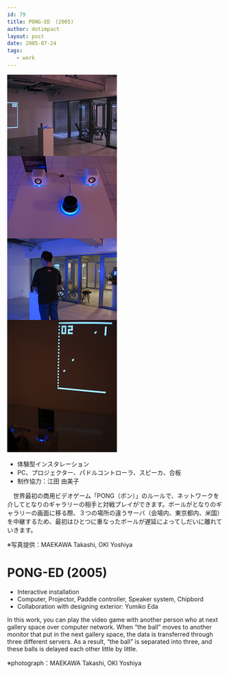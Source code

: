 ```yaml
---
id: 79
title: PONG-ED　(2005)
author: dotimpact
layout: post
date: 2005-07-24
tags:
   - work
---
```

<img class="img_R" src='/hexo/images/wp-content/uploads/2008/02/pong-ed.jpg' alt='pong-ed.jpg' />

  * 体験型インスタレーション
  * PC、プロジェクター、パドルコントローラ、スピーカ、合板
  * 制作協力：江田 由美子

　世界最初の商用ビデオゲーム「PONG（ポン）」のルールで、ネットワークを介してとなりのギャラリーの相手と対戦プレイができます。ボールがとなりのギャラリーの画面に移る際、３つの場所の違うサーバ（会場内、東京都内、米国）を中継するため、最初はひとつに重なったボールが遅延によってしだいに離れていきます。

※写真提供：MAEKAWA Takashi, OKI Yoshiya

# PONG-ED (2005)

  * Interactive installation
  * Computer, Projector, Paddle controller, Speaker system, Chipbord
  * Collaboration with designing exterior: Yumiko Eda 

In this work, you can play the video game with another person who at next gallery space over computer network. When “the ball” moves to another monitor that put in the next gallery space, the data is transferred through three different servers. As a result, “the ball” is separated into three, and these balls is delayed each other little by little. 

※photograph：MAEKAWA Takashi, OKI Yoshiya
